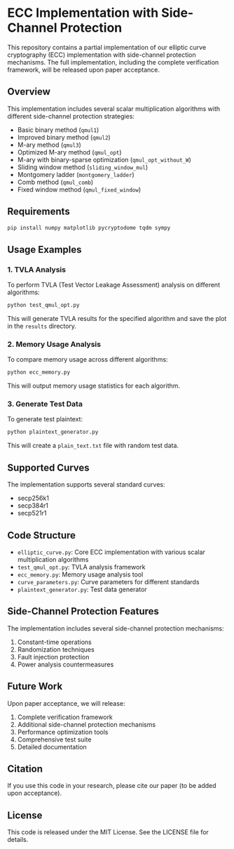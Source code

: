 # ECC Implementation with Side-Channel Protection

This repository contains a partial implementation of our elliptic curve cryptography (ECC) implementation with side-channel protection mechanisms. The full implementation, including the complete verification framework, will be released upon paper acceptance.

## Overview

This implementation includes several scalar multiplication algorithms with different side-channel protection strategies:

- Basic binary method (`qmul1`)
- Improved binary method (`qmul2`)
- M-ary method (`qmul3`)
- Optimized M-ary method (`qmul_opt`)
- M-ary with binary-sparse optimization (`qmul_opt_without_W`)
- Sliding window method (`sliding_window_mul`)
- Montgomery ladder (`montgomery_ladder`)
- Comb method (`qmul_comb`)
- Fixed window method (`qmul_fixed_window`)

## Requirements

```bash
pip install numpy matplotlib pycryptodome tqdm sympy
```

## Usage Examples

### 1. TVLA Analysis

To perform TVLA (Test Vector Leakage Assessment) analysis on different algorithms:

```bash
python test_qmul_opt.py
```

This will generate TVLA results for the specified algorithm and save the plot in the `results` directory.

### 2. Memory Usage Analysis

To compare memory usage across different algorithms:

```bash
python ecc_memory.py
```

This will output memory usage statistics for each algorithm.

### 3. Generate Test Data

To generate test plaintext:

```bash
python plaintext_generator.py
```

This will create a `plain_text.txt` file with random test data.

## Supported Curves

The implementation supports several standard curves:

- secp256k1
- secp384r1
- secp521r1

## Code Structure

- `elliptic_curve.py`: Core ECC implementation with various scalar multiplication algorithms
- `test_qmul_opt.py`: TVLA analysis framework
- `ecc_memory.py`: Memory usage analysis tool
- `curve_parameters.py`: Curve parameters for different standards
- `plaintext_generator.py`: Test data generator

## Side-Channel Protection Features

The implementation includes several side-channel protection mechanisms:

1. Constant-time operations
2. Randomization techniques
3. Fault injection protection
4. Power analysis countermeasures

## Future Work

Upon paper acceptance, we will release:

1. Complete verification framework
2. Additional side-channel protection mechanisms
3. Performance optimization tools
4. Comprehensive test suite
5. Detailed documentation

## Citation

If you use this code in your research, please cite our paper (to be added upon acceptance).

## License

This code is released under the MIT License. See the LICENSE file for details.
